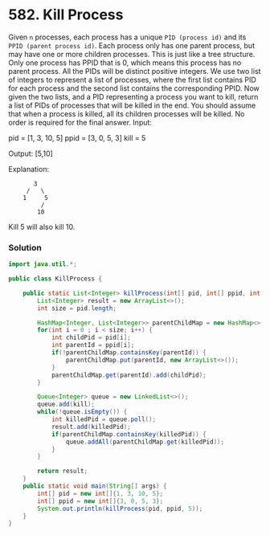 # 582. Kill Process
Given `n` processes, each process has a unique `PID (process id)` and its `PPID (parent process id)`.
Each process only has one parent process, but may have one or more children processes. This is just like a tree structure. Only one process has PPID that is 0, which means this process has no parent process. All the PIDs will be distinct positive integers.
We use two list of integers to represent a list of processes, where the first list contains PID for each process and the second list contains the corresponding PPID.
Now given the two lists, and a PID representing a process you want to kill, return a list of PIDs of processes that will be killed in the end. You should assume that when a process is killed, all its children processes will be killed. No order is required for the final answer.
Input:

pid =  [1, 3, 10, 5]
ppid = [3, 0, 5, 3]
kill = 5

Output:
 [5,10]

Explanation:

           3
         /   \
        1     5
             /
            10
Kill 5 will also kill 10.

### Solution
```java
import java.util.*;

public class KillProcess {

    public static List<Integer> killProcess(int[] pid, int[] ppid, int kill) {
        List<Integer> result = new ArrayList<>();
        int size = pid.length;

        HashMap<Integer, List<Integer>> parentChildMap = new HashMap<>();
        for(int i = 0 ; i < size; i++) {
            int childPid = pid[i];
            int parentId = ppid[i];
            if(!parentChildMap.containsKey(parentId)) {
                parentChildMap.put(parentId, new ArrayList<>());
            }
            parentChildMap.get(parentId).add(childPid);
        }

        Queue<Integer> queue = new LinkedList<>();
        queue.add(kill);
        while(!queue.isEmpty()) {
            int killedPid = queue.poll();
            result.add(killedPid);
            if(parentChildMap.containsKey(killedPid)) {
                queue.addAll(parentChildMap.get(killedPid));
            }
        }

        return result;
    }
    public static void main(String[] args) {
        int[] pid = new int[]{1, 3, 10, 5};
        int[] ppid = new int[]{3, 0, 5, 3};
        System.out.println(killProcess(pid, ppid, 5));
    }
}
```